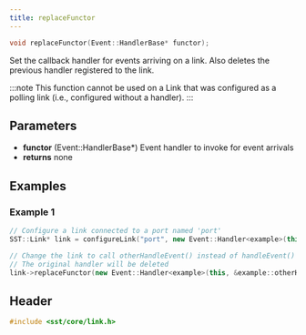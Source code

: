 ```yaml
---
title: replaceFunctor
---
```


```cpp
void replaceFunctor(Event::HandlerBase* functor);
```

Set the callback handler for events arriving on a link. Also deletes the previous handler registered to the link.

:::note
This function cannot be used on a Link that was configured as a polling link (i.e., configured without a handler).
:::

## Parameters
* **functor** (Event::HandlerBase*) Event handler to invoke for event arrivals
* **returns** none


## Examples

### Example 1
```cpp
// Configure a link connected to a port named 'port' 
SST::Link* link = configureLink("port", new Event::Handler<example>(this, &example::handleEvent));

// Change the link to call otherHandleEvent() instead of handleEvent() when an event arrives
// The original handler will be deleted
link->replaceFunctor(new Event::Handler<example>(this, &example::otherHandleEvent));
```

## Header
```cpp
#include <sst/core/link.h>
```
